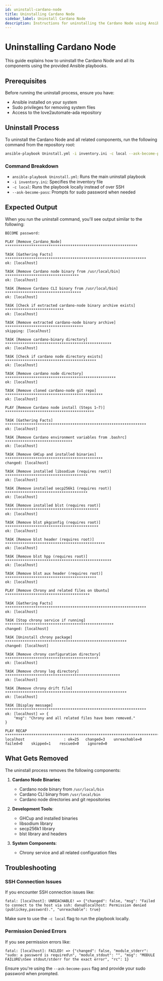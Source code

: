 ```yaml
---
id: uninstall-cardano-node
title: Uninstalling Cardano Node
sidebar_label: Uninstall Cardano Node
description: Instructions for uninstalling the Cardano Node using Ansible playbooks
---
```


# Uninstalling Cardano Node

This guide explains how to uninstall the Cardano Node and all its components using the provided Ansible playbooks.

## Prerequisites

Before running the uninstall process, ensure you have:

- Ansible installed on your system
- Sudo privileges for removing system files
- Access to the love2automate-ada repository

## Uninstall Process

To uninstall the Cardano Node and all related components, run the following command from the repository root:

```bash
ansible-playbook Uninstall.yml -i inventory.ini -c local --ask-become-pass
```

### Command Breakdown

- `ansible-playbook Uninstall.yml`: Runs the main uninstall playbook
- `-i inventory.ini`: Specifies the inventory file
- `-c local`: Runs the playbook locally instead of over SSH
- `--ask-become-pass`: Prompts for sudo password when needed

## Expected Output

When you run the uninstall command, you'll see output similar to the following:

```
BECOME password: 

PLAY [Remove_Cardano_Node] *************************************************************

TASK [Gathering Facts] *****************************************************************
ok: [localhost]

TASK [Remove Cardano node binary from /usr/local/bin] **********************************
ok: [localhost]

TASK [Remove Cardano CLI binary from /usr/local/bin] ***********************************
ok: [localhost]

TASK [Check if extracted cardano-node binary archive exists] ***************************
ok: [localhost]

TASK [Remove extracted cardano-node binary archive] ************************************
skipping: [localhost]

TASK [Remove cardano-binary directory] *************************************************
ok: [localhost]

TASK [Check if cardano node directory exists] ******************************************
ok: [localhost]

TASK [Remove cardano node directory] ***************************************************
ok: [localhost]

TASK [Remove cloned cardano-node git repo] *********************************************
ok: [localhost]

PLAY [Remove Cardano node install (Steps 1–7)] *****************************************

TASK [Gathering Facts] *****************************************************************
ok: [localhost]

TASK [Remove Cardano environment variables from .bashrc] *******************************
ok: [localhost]

TASK [Remove GHCup and installed binaries] *********************************************
changed: [localhost]

TASK [Remove installed libsodium (requires root)] **************************************
ok: [localhost]

TASK [Remove installed secp256k1 (requires root)] **************************************
ok: [localhost]

TASK [Remove installed blst (requires root)] *******************************************
ok: [localhost]

TASK [Remove blst pkgconfig (requires root)] *******************************************
ok: [localhost]

TASK [Remove blst header (requires root)] **********************************************
ok: [localhost]

TASK [Remove blst hpp (requires root)] *************************************************
ok: [localhost]

TASK [Remove blst aux header (requires root)] ******************************************
ok: [localhost]

PLAY [Remove Chrony and related files on Ubuntu] ***************************************

TASK [Gathering Facts] *****************************************************************
ok: [localhost]

TASK [Stop chrony service if running] **************************************************
changed: [localhost]

TASK [Uninstall chrony package] ********************************************************
changed: [localhost]

TASK [Remove chrony configuration directory] *******************************************
ok: [localhost]

TASK [Remove chrony log directory] *****************************************************
ok: [localhost]

TASK [Remove chrony drift file] ********************************************************
ok: [localhost]

TASK [Display message] *****************************************************************
ok: [localhost] => {
    "msg": "Chrony and all related files have been removed."
}

PLAY RECAP *****************************************************************************
localhost                  : ok=25   changed=3    unreachable=0    failed=0    skipped=1    rescued=0    ignored=0
```

## What Gets Removed

The uninstall process removes the following components:

1. **Cardano Node Binaries**:
   - Cardano node binary from `/usr/local/bin`
   - Cardano CLI binary from `/usr/local/bin`
   - Cardano node directories and git repositories

2. **Development Tools**:
   - GHCup and installed binaries
   - libsodium library
   - secp256k1 library
   - blst library and headers

3. **System Components**:
   - Chrony service and all related configuration files

## Troubleshooting

### SSH Connection Issues

If you encounter SSH connection issues like:
```
fatal: [localhost]: UNREACHABLE! => {"changed": false, "msg": "Failed to connect to the host via ssh: danu@localhost: Permission denied (publickey,password).", "unreachable": true}
```

Make sure to use the `-c local` flag to run the playbook locally.

### Permission Denied Errors

If you see permission errors like:
```
fatal: [localhost]: FAILED! => {"changed": false, "module_stderr": "sudo: a password is required\n", "module_stdout": "", "msg": "MODULE FAILURE\nSee stdout/stderr for the exact error", "rc": 1}
```

Ensure you're using the `--ask-become-pass` flag and provide your sudo password when prompted.
